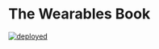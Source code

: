 # The Wearables Book

[![deployed](https://github.com/nicholasrosenorn/wearables-book/workflows/deployed/badge.svg)](https://github.com/nicholasrosenorn/wearables-book)

